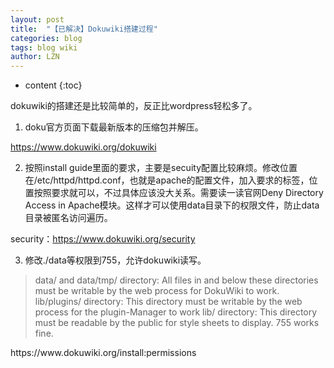 ```yaml
---
layout: post
title:  "【已解决】Dokuwiki搭建过程" 
categories: blog
tags: blog wiki
author: LZN
---
```


* content
{:toc}

dokuwiki的搭建还是比较简单的，反正比wordpress轻松多了。

1. doku官方页面下载最新版本的压缩包并解压。

https://www.dokuwiki.org/dokuwiki

2. 按照install guide里面的要求，主要是secuity配置比较麻烦。修改位置在/etc/httpd/httpd.conf，也就是apache的配置文件，加入要求的标签，位置按照要求就可以，不过具体应该没大关系。需要读一读官网Deny Directory Access in Apache模块。这样才可以使用data目录下的权限文件，防止data目录被匿名访问遍历。

security：https://www.dokuwiki.org/security

3. 修改./data等权限到755，允许dokuwiki读写。
<blockquote>
data/ and data/tmp/ directory: All files in and below these directories must be writable by the web process for DokuWiki to work.
lib/plugins/ directory: This directory must be writable by the web process for the plugin-Manager to work
lib/ directory: This directory must be readable by the public for style sheets to display. 755 works fine.</blockquote>
https://www.dokuwiki.org/install:permissions